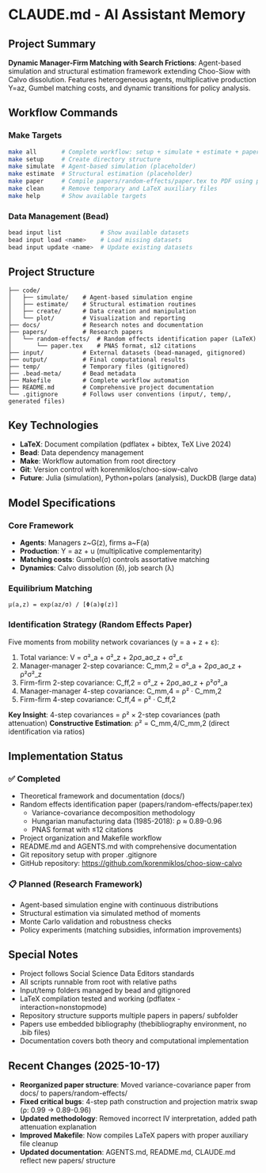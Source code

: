 # CLAUDE.md - AI Assistant Memory

## Project Summary

**Dynamic Manager-Firm Matching with Search Frictions**: Agent-based simulation and structural estimation framework extending Choo-Siow with Calvo dissolution. Features heterogeneous agents, multiplicative production Y=az, Gumbel matching costs, and dynamic transitions for policy analysis.

## Workflow Commands

### Make Targets
```bash
make all       # Complete workflow: setup + simulate + estimate + paper  
make setup     # Create directory structure
make simulate  # Agent-based simulation (placeholder)
make estimate  # Structural estimation (placeholder) 
make paper     # Compile papers/random-effects/paper.tex to PDF using pdflatex
make clean     # Remove temporary and LaTeX auxiliary files
make help      # Show available targets
```

### Data Management (Bead)
```bash
bead input list           # Show available datasets
bead input load <name>    # Load missing datasets  
bead input update <name>  # Update existing datasets
```

## Project Structure

```
├── code/
│   ├── simulate/    # Agent-based simulation engine
│   ├── estimate/    # Structural estimation routines
│   ├── create/      # Data creation and manipulation
│   └── plot/        # Visualization and reporting
├── docs/            # Research notes and documentation
├── papers/          # Research papers
│   └── random-effects/  # Random effects identification paper (LaTeX)
│       └── paper.tex    # PNAS format, ≤12 citations
├── input/           # External datasets (bead-managed, gitignored)
├── output/          # Final computational results
├── temp/            # Temporary files (gitignored)
├── .bead-meta/      # Bead metadata
├── Makefile         # Complete workflow automation
├── README.md        # Comprehensive project documentation
└── .gitignore       # Follows user conventions (input/, temp/, generated files)
```

## Key Technologies

- **LaTeX**: Document compilation (pdflatex + bibtex, TeX Live 2024)
- **Bead**: Data dependency management  
- **Make**: Workflow automation from root directory
- **Git**: Version control with korenmiklos/choo-siow-calvo
- **Future**: Julia (simulation), Python+polars (analysis), DuckDB (large data)

## Model Specifications

### Core Framework
- **Agents**: Managers z~G(z), firms a~F(a)
- **Production**: Y = az + u (multiplicative complementarity)  
- **Matching costs**: Gumbel(σ) controls assortative matching
- **Dynamics**: Calvo dissolution (δ), job search (λ)

### Equilibrium Matching
```
μ(a,z) = exp(az/σ) / [Φ(a)φ(z)]
```

### Identification Strategy (Random Effects Paper)
Five moments from mobility network covariances (y = a + z + ε):
1. Total variance: V = σ²_a + σ²_z + 2ρσ_aσ_z + σ²_ε
2. Manager-manager 2-step covariance: C_mm,2 = σ²_a + 2ρσ_aσ_z + ρ²σ²_z
3. Firm-firm 2-step covariance: C_ff,2 = σ²_z + 2ρσ_aσ_z + ρ²σ²_a
4. Manager-manager 4-step covariance: C_mm,4 = ρ² · C_mm,2
5. Firm-firm 4-step covariance: C_ff,4 = ρ² · C_ff,2

**Key Insight**: 4-step covariances = ρ² × 2-step covariances (path attenuation)
**Constructive Estimation**: ρ² = C_mm,4/C_mm,2 (direct identification via ratios)

## Implementation Status

### ✅ Completed
- Theoretical framework and documentation (docs/)
- Random effects identification paper (papers/random-effects/paper.tex)
  - Variance-covariance decomposition methodology
  - Hungarian manufacturing data (1985-2018): ρ ≈ 0.89-0.96
  - PNAS format with ≤12 citations
- Project organization and Makefile workflow  
- README.md and AGENTS.md with comprehensive documentation
- Git repository setup with proper .gitignore
- GitHub repository: https://github.com/korenmiklos/choo-siow-calvo

### 📋 Planned (Research Framework)
- Agent-based simulation engine with continuous distributions
- Structural estimation via simulated method of moments
- Monte Carlo validation and robustness checks
- Policy experiments (matching subsidies, information improvements)

## Special Notes

- Project follows Social Science Data Editors standards
- All scripts runnable from root with relative paths
- Input/temp folders managed by bead and gitignored
- LaTeX compilation tested and working (pdflatex -interaction=nonstopmode)
- Repository structure supports multiple papers in papers/ subfolder
- Papers use embedded bibliography (thebibliography environment, no .bib files)
- Documentation covers both theory and computational implementation

## Recent Changes (2025-10-17)

- **Reorganized paper structure**: Moved variance-covariance paper from docs/ to papers/random-effects/
- **Fixed critical bugs**: 4-step path construction and projection matrix swap (ρ: 0.99 → 0.89-0.96)
- **Updated methodology**: Removed incorrect IV interpretation, added path attenuation explanation
- **Improved Makefile**: Now compiles LaTeX papers with proper auxiliary file cleanup
- **Updated documentation**: AGENTS.md, README.md, CLAUDE.md reflect new papers/ structure